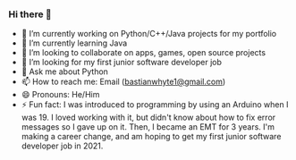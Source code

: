 ### Hi there 👋


- 🔭 I’m currently working on Python/C++/Java projects for my portfolio
- 🌱 I’m currently learning Java
- 👯 I’m looking to collaborate on apps, games, open source projects
- 🤔 I’m looking for my first junior software developer job
- 💬 Ask me about Python
- 📫 How to reach me: Email (bastianwhyte1@gmail.com)
- 😄 Pronouns: He/Him
- ⚡ Fun fact: I was introduced to programming by using an Arduino when I was 19. I loved working with it, but didn't know about how to fix error messages so I gave up on it. Then, I became an EMT for 3 years. I'm making a career change, and am hoping to get my first junior software developer job in 2021.

